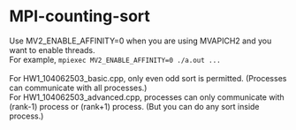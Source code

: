 # MPI-counting-sort
Use MV2_ENABLE_AFFINITY=0 when you are using MVAPICH2 and you want to enable threads.<br>
For example, `mpiexec MV2_ENABLE_AFFINITY=0 ./a.out ...`<br><br>
For HW1_104062503_basic.cpp, only even odd sort is permitted. (Processes can communicate with all processes.)<br>
For HW1_104062503_advanced.cpp, processes can only communicate with (rank-1) process or (rank+1) process. (But you can do any sort inside process.)